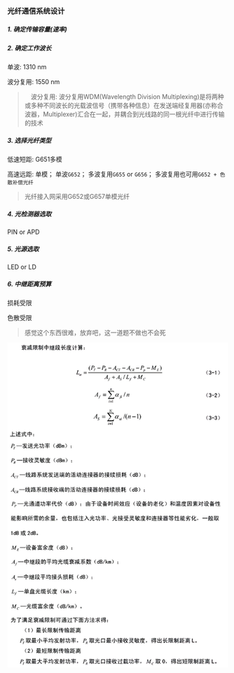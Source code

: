 ### 光纤通信系统设计

##### 1. 确定传输容量(速率)

##### 2. 确定工作波长

单波: 1310 nm

波分复用: 1550 nm

>　波分复用: 波分复用WDM(Wavelength Division Multiplexing)是将两种或多种不同波长的光载波信号（携带各种信息）在发送端经复用器(亦称合波器，Multiplexer)汇合在一起，并耦合到光线路的同一根光纤中进行传输的技术

##### 3. 选择光纤类型

低速短距: G651多模

高速远距: 单模； 单波`G652`； 多波复用`G655` or `G656`； 多波复用也可用`G652 + 色散补偿光纤`

> 光纤接入网采用G652或G657单模光纤

##### 4. 光检测器选取

PIN or APD

##### 5. 光源选取

LED or LD

##### 6. 中继距离预算

损耗受限

色散受限

> 感觉这个东西很难，放弃吧，这一道题不做也不会死

![](/assets/衰减限制距离公式.png)
